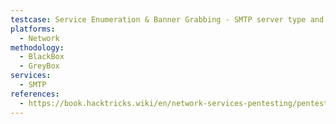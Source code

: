 ```yaml
---
testcase: Service Enumeration & Banner Grabbing - SMTP server type and version by grabbing the banner (nc -vn <IP> 25)
platforms: 
  - Network
methodology: 
  - BlackBox
  - GreyBox
services:
  - SMTP
references:
  - https://book.hacktricks.wiki/en/network-services-pentesting/pentesting-smtp/index.html
---
```


